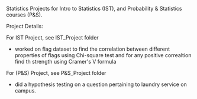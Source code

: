 Statistics Projects for Intro to Statistics (IST), and Probability &amp; Statistics courses (P&amp;S).

Project Details:

For IST Project, see IST_Project folder
- worked on flag dataset to find the correlation between different properties of flags using Chi-square test and for any positive correaltion find th strength using Cramer's V formula

For (P&amp;S) Project, see P&amp;S_Project folder
- did a hypothesis testing on a question pertaining to laundry service on campus.
